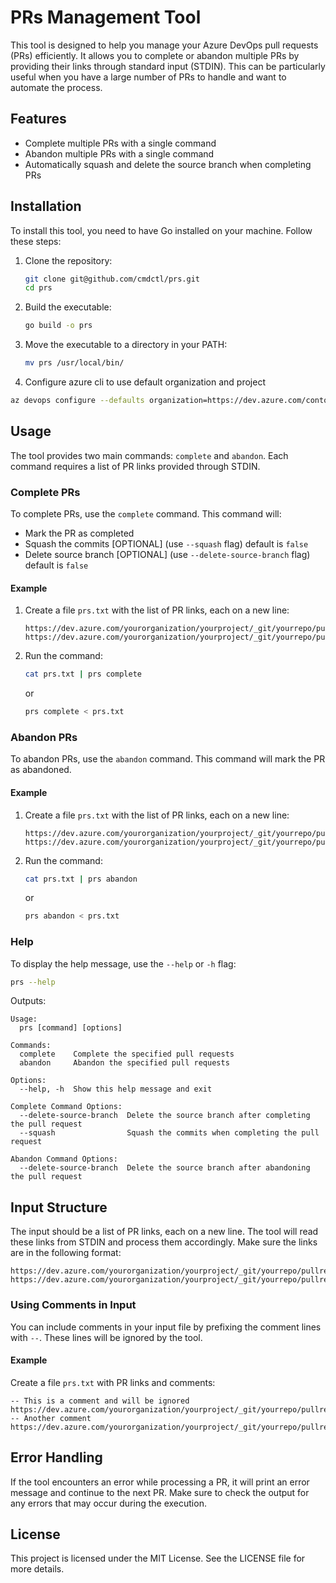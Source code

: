 # PRs Management Tool

This tool is designed to help you manage your Azure DevOps pull requests (PRs) efficiently. It allows you to complete or abandon multiple PRs by providing their links through standard input (STDIN). This can be particularly useful when you have a large number of PRs to handle and want to automate the process.

## Features

- Complete multiple PRs with a single command
- Abandon multiple PRs with a single command
- Automatically squash and delete the source branch when completing PRs

## Installation

To install this tool, you need to have Go installed on your machine. Follow these steps:

1. Clone the repository:

    ```sh
    git clone git@github.com/cmdctl/prs.git
    cd prs
    ```

2. Build the executable:

    ```sh
    go build -o prs
    ```

3. Move the executable to a directory in your PATH:

    ```sh
    mv prs /usr/local/bin/
    ```

4. Configure azure cli to use default organization and project
```sh
az devops configure --defaults organization=https://dev.azure.com/contoso project=ContosoWebApp
```
## Usage

The tool provides two main commands: `complete` and `abandon`. Each command requires a list of PR links provided through STDIN.

### Complete PRs

To complete PRs, use the `complete` command. This command will:

- Mark the PR as completed
- Squash the commits [OPTIONAL] (use `--squash` flag) default is `false`
- Delete source branch [OPTIONAL] (use `--delete-source-branch` flag) default is `false`

#### Example

1. Create a file `prs.txt` with the list of PR links, each on a new line:

    ```
    https://dev.azure.com/yourorganization/yourproject/_git/yourrepo/pullrequest/123
    https://dev.azure.com/yourorganization/yourproject/_git/yourrepo/pullrequest/456
    ```

2. Run the command:

    ```sh
    cat prs.txt | prs complete
    ```

    or

    ```sh
    prs complete < prs.txt
    ```

### Abandon PRs

To abandon PRs, use the `abandon` command. This command will mark the PR as abandoned.

#### Example

1. Create a file `prs.txt` with the list of PR links, each on a new line:

    ```
    https://dev.azure.com/yourorganization/yourproject/_git/yourrepo/pullrequest/123
    https://dev.azure.com/yourorganization/yourproject/_git/yourrepo/pullrequest/456
    ```

2. Run the command:

    ```sh
    cat prs.txt | prs abandon
    ```

    or

    ```sh
    prs abandon < prs.txt
    ```

### Help

To display the help message, use the `--help` or `-h` flag:

```sh
prs --help

```
Outputs:
```
Usage:
  prs [command] [options]

Commands:
  complete    Complete the specified pull requests
  abandon     Abandon the specified pull requests

Options:
  --help, -h  Show this help message and exit

Complete Command Options:
  --delete-source-branch  Delete the source branch after completing the pull request
  --squash                Squash the commits when completing the pull request

Abandon Command Options:
  --delete-source-branch  Delete the source branch after abandoning the pull request

```

## Input Structure

The input should be a list of PR links, each on a new line. The tool will read these links from STDIN and process them accordingly. Make sure the links are in the following format:

```
https://dev.azure.com/yourorganization/yourproject/_git/yourrepo/pullrequest/123
https://dev.azure.com/yourorganization/yourproject/_git/yourrepo/pullrequest/456
```

### Using Comments in Input

You can include comments in your input file by prefixing the comment lines with `--`. These lines will be ignored by the tool.

#### Example

Create a file `prs.txt` with PR links and comments:

```
-- This is a comment and will be ignored
https://dev.azure.com/yourorganization/yourproject/_git/yourrepo/pullrequest/123
-- Another comment
https://dev.azure.com/yourorganization/yourproject/_git/yourrepo/pullrequest/456
```

## Error Handling

If the tool encounters an error while processing a PR, it will print an error message and continue to the next PR. Make sure to check the output for any errors that may occur during the execution.

## License

This project is licensed under the MIT License. See the LICENSE file for more details.



